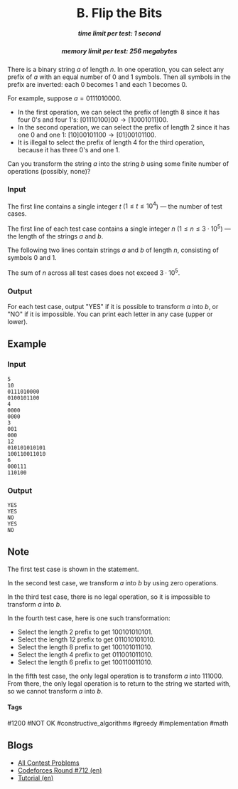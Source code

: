 <h1 style='text-align: center;'> B. Flip the Bits</h1>

<h5 style='text-align: center;'>time limit per test: 1 second</h5>
<h5 style='text-align: center;'>memory limit per test: 256 megabytes</h5>

There is a binary string $a$ of length $n$. In one operation, you can select any prefix of $a$ with an equal number of $0$ and $1$ symbols. Then all symbols in the prefix are inverted: each $0$ becomes $1$ and each $1$ becomes $0$.

For example, suppose $a=0111010000$. 

* In the first operation, we can select the prefix of length $8$ since it has four $0$'s and four $1$'s: $[01110100]00\to [10001011]00$.
* In the second operation, we can select the prefix of length $2$ since it has one $0$ and one $1$: $[10]00101100\to [01]00101100$.
* It is illegal to select the prefix of length $4$ for the third operation, because it has three $0$'s and one $1$.

Can you transform the string $a$ into the string $b$ using some finite number of operations (possibly, none)?

### Input

The first line contains a single integer $t$ ($1\le t\le 10^4$) — the number of test cases.

The first line of each test case contains a single integer $n$ ($1\le n\le 3\cdot 10^5$) — the length of the strings $a$ and $b$.

The following two lines contain strings $a$ and $b$ of length $n$, consisting of symbols $0$ and $1$.

The sum of $n$ across all test cases does not exceed $3\cdot 10^5$.

### Output

For each test case, output "YES" if it is possible to transform $a$ into $b$, or "NO" if it is impossible. You can print each letter in any case (upper or lower).

## Example

### Input


```text
5
10
0111010000
0100101100
4
0000
0000
3
001
000
12
010101010101
100110011010
6
000111
110100
```
### Output


```text
YES
YES
NO
YES
NO
```
## Note

The first test case is shown in the statement.

In the second test case, we transform $a$ into $b$ by using zero operations.

In the third test case, there is no legal operation, so it is impossible to transform $a$ into $b$.

In the fourth test case, here is one such transformation: 

* Select the length $2$ prefix to get $100101010101$.
* Select the length $12$ prefix to get $011010101010$.
* Select the length $8$ prefix to get $100101011010$.
* Select the length $4$ prefix to get $011001011010$.
* Select the length $6$ prefix to get $100110011010$.

In the fifth test case, the only legal operation is to transform $a$ into $111000$. From there, the only legal operation is to return to the string we started with, so we cannot transform $a$ into $b$.



#### Tags 

#1200 #NOT OK #constructive_algorithms #greedy #implementation #math 

## Blogs
- [All Contest Problems](../Codeforces_Round_712_(Div._2).md)
- [Codeforces Round #712 (en)](../blogs/Codeforces_Round_712_(en).md)
- [Tutorial (en)](../blogs/Tutorial_(en).md)
